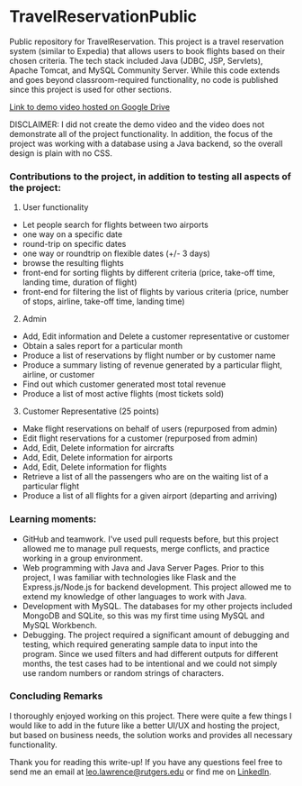 
# TravelReservationPublic
Public repository for TravelReservation. This project is a travel reservation system (similar to Expedia) that allows users to book flights based on their chosen criteria. The tech stack included Java (JDBC, JSP, Servlets), Apache Tomcat, and MySQL Community Server. While this code extends and goes beyond classroom-required functionality, no code is published since this project is used for other sections. 

[Link to demo video hosted on Google Drive](https://drive.google.com/file/d/1onNKMmltZkMNH3-XaeFHg2nCf-UonOPD/view?usp=sharing)

DISCLAIMER: I did not create the demo video and the video does not demonstrate all of the project functionality. In addition, the focus of the project was working with a database using a Java backend, so the overall design is plain with no CSS. 

### Contributions to the project, in addition to testing all aspects of the project:
1. User functionality
- Let people search for flights between two airports
- one way on a specific date 
- round-trip on specific dates 
- one way or roundtrip on flexible dates (+/- 3 days) 
- browse the resulting flights 
- front-end for sorting flights by different criteria (price, take-off time, landing time, duration of flight)  
- front-end for filtering the list of flights by various criteria (price, number of stops, airline, take-off time, landing time) 

2. Admin
- Add, Edit information and Delete a customer representative or customer 
- Obtain a sales report for a particular month 
- Produce a list of reservations by flight number or by customer name 
- Produce a summary listing of revenue generated by a particular flight, airline, or customer 
- Find out which customer generated most total revenue 
- Produce a list of most active flights (most tickets sold) 

3. Customer Representative (25 points)
- Make flight reservations on behalf of users (repurposed from admin)
- Edit flight reservations for a customer (repurposed from admin)
- Add, Edit, Delete information for aircrafts
- Add, Edit, Delete information for airports
- Add, Edit, Delete information for flights 
- Retrieve a list of all the passengers who are on the waiting list of a particular flight 
- Produce a list of all flights for a given airport (departing and arriving) 

### Learning moments:
- GitHub and teamwork. I've used pull requests before, but this project allowed me to manage pull requests, merge conflicts, and practice working in a group environment.
- Web programming with Java and Java Server Pages. Prior to this project, I was familiar with technologies like Flask and the Express.js/Node.js for backend development. This project allowed me to extend my knowledge of other languages to work with Java.
- Development with MySQL. The databases for my other projects included MongoDB and SQLite, so this was my first time using MySQL and MySQL Workbench.
- Debugging. The project required a significant amount of debugging and testing, which required generating sample data to input into the program. Since we used filters and had different outputs for different months, the test cases had to be intentional and we could not simply use random numbers or random strings of characters.

### Concluding Remarks
I thoroughly enjoyed working on this project. There were quite a few things I would like to add in the future like a better UI/UX and hosting the project, but based on business needs, the solution works and provides all necessary functionality.

Thank you for reading this write-up! If you have any questions feel free to send me an email at leo.lawrence@rutgers.edu or find me on [LinkedIn](https://linkedin.com/in/leozlawrence).
